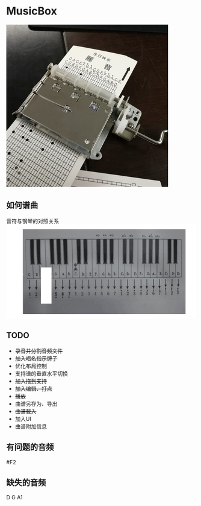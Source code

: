 # MusicBox
![image](/res/cover.jpg?raw=true)  
  
## 如何谱曲
音符与钢琴的对照关系
![image](/res/piano.jpg?raw=true)  
  
## TODO
* ~~录音并分割音频文件~~
* ~~加入唱名指示牌子~~
* 优化布局控制
* 支持谱的垂直水平切换
* ~~加入拖到支持~~
* ~~加入编辑、打点~~
* ~~播放~~
* 曲谱另存为、导出
* ~~曲谱载入~~
* 加入UI
* 曲谱附加信息




## 有问题的音频
 #F2

## 缺失的音频
D G A1